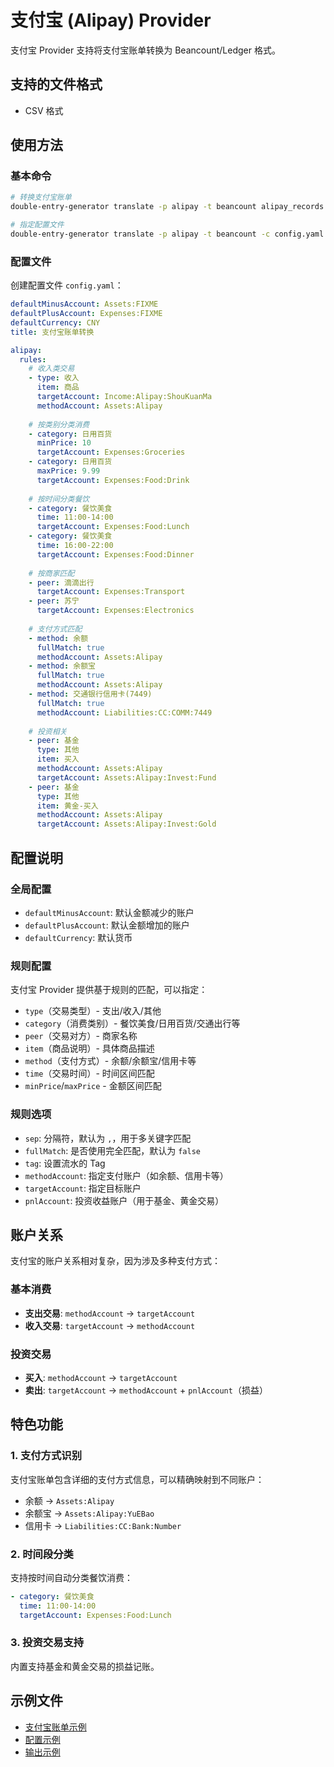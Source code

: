 # 支付宝 (Alipay) Provider

支付宝 Provider 支持将支付宝账单转换为 Beancount/Ledger 格式。

## 支持的文件格式

- CSV 格式

## 使用方法

### 基本命令

```bash
# 转换支付宝账单
double-entry-generator translate -p alipay -t beancount alipay_records.csv

# 指定配置文件
double-entry-generator translate -p alipay -t beancount -c config.yaml alipay_records.csv
```

### 配置文件

创建配置文件 `config.yaml`：

```yaml
defaultMinusAccount: Assets:FIXME
defaultPlusAccount: Expenses:FIXME
defaultCurrency: CNY
title: 支付宝账单转换

alipay:
  rules:
    # 收入类交易
    - type: 收入
      item: 商品
      targetAccount: Income:Alipay:ShouKuanMa
      methodAccount: Assets:Alipay
    
    # 按类别分类消费
    - category: 日用百货
      minPrice: 10
      targetAccount: Expenses:Groceries
    - category: 日用百货
      maxPrice: 9.99
      targetAccount: Expenses:Food:Drink
    
    # 按时间分类餐饮
    - category: 餐饮美食
      time: 11:00-14:00
      targetAccount: Expenses:Food:Lunch
    - category: 餐饮美食
      time: 16:00-22:00
      targetAccount: Expenses:Food:Dinner
    
    # 按商家匹配
    - peer: 滴滴出行
      targetAccount: Expenses:Transport
    - peer: 苏宁
      targetAccount: Expenses:Electronics
    
    # 支付方式匹配
    - method: 余额
      fullMatch: true
      methodAccount: Assets:Alipay
    - method: 余额宝
      fullMatch: true
      methodAccount: Assets:Alipay
    - method: 交通银行信用卡(7449)
      fullMatch: true
      methodAccount: Liabilities:CC:COMM:7449
    
    # 投资相关
    - peer: 基金
      type: 其他
      item: 买入
      methodAccount: Assets:Alipay
      targetAccount: Assets:Alipay:Invest:Fund
    - peer: 基金
      type: 其他
      item: 黄金-买入
      methodAccount: Assets:Alipay
      targetAccount: Assets:Alipay:Invest:Gold
```

## 配置说明

### 全局配置

- `defaultMinusAccount`: 默认金额减少的账户
- `defaultPlusAccount`: 默认金额增加的账户
- `defaultCurrency`: 默认货币

### 规则配置

支付宝 Provider 提供基于规则的匹配，可以指定：

- `type`（交易类型）- 支出/收入/其他
- `category`（消费类别）- 餐饮美食/日用百货/交通出行等
- `peer`（交易对方）- 商家名称
- `item`（商品说明）- 具体商品描述
- `method`（支付方式）- 余额/余额宝/信用卡等
- `time`（交易时间）- 时间区间匹配
- `minPrice`/`maxPrice` - 金额区间匹配

### 规则选项

- `sep`: 分隔符，默认为 `,`，用于多关键字匹配
- `fullMatch`: 是否使用完全匹配，默认为 `false`
- `tag`: 设置流水的 Tag
- `methodAccount`: 指定支付账户（如余额、信用卡等）
- `targetAccount`: 指定目标账户
- `pnlAccount`: 投资收益账户（用于基金、黄金交易）

## 账户关系

支付宝的账户关系相对复杂，因为涉及多种支付方式：

### 基本消费
- **支出交易**: `methodAccount` → `targetAccount`
- **收入交易**: `targetAccount` → `methodAccount`

### 投资交易
- **买入**: `methodAccount` → `targetAccount`
- **卖出**: `targetAccount` → `methodAccount` + `pnlAccount`（损益）

## 特色功能

### 1. 支付方式识别
支付宝账单包含详细的支付方式信息，可以精确映射到不同账户：
- 余额 → `Assets:Alipay`
- 余额宝 → `Assets:Alipay:YuEBao`
- 信用卡 → `Liabilities:CC:Bank:Number`

### 2. 时间段分类
支持按时间自动分类餐饮消费：
```yaml
- category: 餐饮美食
  time: 11:00-14:00
  targetAccount: Expenses:Food:Lunch
```

### 3. 投资交易支持
内置支持基金和黄金交易的损益记账。

## 示例文件

- [支付宝账单示例](../../example/alipay/example-alipay-records.csv)
- [配置示例](../../example/alipay/config.yaml)
- [输出示例](../../example/alipay/example-alipay-output.beancount)